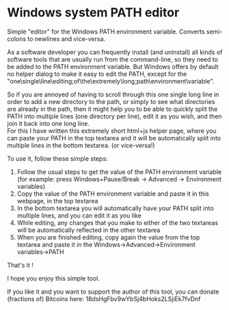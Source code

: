 Windows system PATH editor
==========================

Simple "editor" for the Windows PATH environment variable. Converts semi-colons to newlines and vice-versa.

As a software developer you can frequently install (and uninstall) all kinds of software tools that are usually run from the command-line, so they need to be added to the PATH environment variable.
But Windows offers by default no helper dialog to make it easy to edit the PATH, except for the "one\single\line\editing;of\the\extremely\long;path\environment\variable".

So if you are annoyed of having to scroll through this one single long line in order to add a new directory to the path, or simply to see what directories are already in the path, then it might help you to be able to quickly split the PATH into multiple lines (one directory per line), edit it as you wish, and then join it back into one long line.  
For this I have written this extremely short html+js helper page, where you can paste your PATH in the top textarea and it will be automatically split into multiple lines in the bottom textarea. (or vice-versa!)

To use it, follow these simple steps:

1. Follow the usual steps to get the value of the PATH environment variable (for example: press Windows+Pause/Break -> Advanced -> Environment variables)
2. Copy the value of the PATH environment variable and paste it in this webpage, in the top textarea
3. In the bottom textarea you will automatically have your PATH split into multiple lines, and you can edit it as you like
4. While editing, any changes that you make to either of the two textareas will be automatically reflected in the other textarea
5. When you are finished editing, copy again the value from the top textarea and paste it in the Windows->Advanced->Environment variables->PATH

That's it !

I hope you enjoy this simple tool.

If you like it and you want to support the author of this tool, you can donate (fractions of) Bitcoins here: 18dsHgFbv9wYbSj4bHoks2LSjiEk7fvDnf


